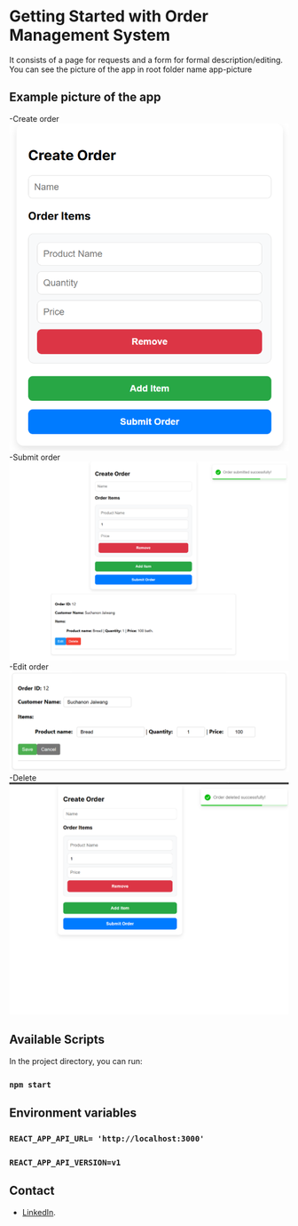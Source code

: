 # Getting Started with Order Management System

It consists of a page for requests and a form for formal description/editing.
You can see the picture of the app in root folder name app-picture

## Example picture of the app
-Create order
![Alt text](app-picture/blank-order.png)
-Submit order
![Alt text](app-picture/submit-order.png)
-Edit order
![Alt text](app-picture/edit-order.png)
-Delete
![Alt text](app-picture/delete-order.png)

## Available Scripts

In the project directory, you can run:

### `npm start`

## Environment variables

### `REACT_APP_API_URL= 'http://localhost:3000'`
### `REACT_APP_API_VERSION=v1`


## Contact

- [LinkedIn](https://www.linkedin.com/in/suchanon-jaiwang-3b3606232/).

